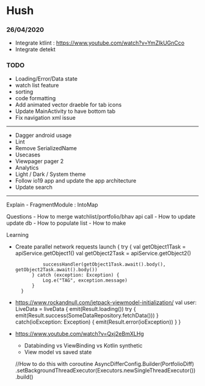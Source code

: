 # Hush

### 26/04/2020
   - Integrate ktlint : https://www.youtube.com/watch?v=YmZIkUGnCco
   - Integrate detekt  
    
### TODO
- Loading/Error/Data state
- watch list feature
- sorting
- code formatting
- Add animated vector draeble for tab icons
- Update MainActivity to have bottom tab
- Fix navigation xml issue


----------------------------------------------
- Dagger android usage 
- Lint
- Remove SerializedName
- Usecases
- Viewpager pager 2
- Analytics
- Light / Dark / System theme 
- Follow io19 app and update the app architecture 
- Update search



-------------------------------------
Explain 
    - FragmentModule : IntoMap

Questions
    - How to merge watchlist/portfolio/bhav api call
    - How to update update db
    - How to populate list 
    - How to make 
    
Learning 
- Create parallel network requests
        launch {
            try {
                val getObject1Task = apiService.getObject1()
                val getObject2Task = apiService.getObject2()

                successHandler(getObject1Task.await().body(), getObject2Task.await().body())
            } catch (exception: Exception) {
                Log.e("TAG", exception.message)
            }
        }
- https://www.rockandnull.com/jetpack-viewmodel-initialization/
    val user: LiveData<Result> = liveData {
      emit(Result.loading())
      try {
          emit(Result.success(SomeDataRepository.fetchData()))
      } catch(ioException: Exception) {
          emit(Result.error(ioException))
      }
  }
- https://www.youtube.com/watch?v=Qxj2eBmXLHg
    - Databinding vs ViewBinding vs Kotlin synthetic
    - View model vs saved state 
    
    //How to do this with coroutine 
     AsyncDifferConfig.Builder<Portfolio>(PortfolioDiff)
            .setBackgroundThreadExecutor(Executors.newSingleThreadExecutor())
            .build()
    
